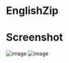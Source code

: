 # EnglishZip
# Screenshot
![image](https://user-images.githubusercontent.com/33343210/47267873-88549500-d573-11e8-8762-8b0ddaebc177.png)
![image](https://user-images.githubusercontent.com/33343210/47267877-9bfffb80-d573-11e8-9df4-e3bf8e51a5ea.png)
